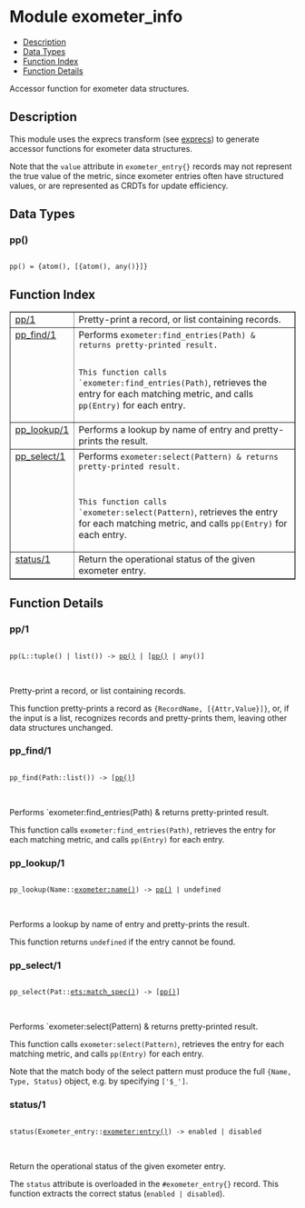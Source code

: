 

# Module exometer_info #
* [Description](#description)
* [Data Types](#types)
* [Function Index](#index)
* [Function Details](#functions)

Accessor function for exometer data structures.

<a name="description"></a>

## Description ##

This module uses the exprecs transform (see [exprecs](https://github.com/uwiger/parse_trans/tree/master/doc/exprecs.md))
to generate accessor functions for exometer data structures.

Note that the `value` attribute in `exometer_entry{}` records may not
represent the true value of the metric, since exometer entries often
have structured values, or are represented as CRDTs for update efficiency.

<a name="types"></a>

## Data Types ##




### <a name="type-pp">pp()</a> ###


<pre><code>
pp() = {atom(), [{atom(), any()}]}
</code></pre>

<a name="index"></a>

## Function Index ##


<table width="100%" border="1" cellspacing="0" cellpadding="2" summary="function index"><tr><td valign="top"><a href="#pp-1">pp/1</a></td><td>Pretty-print a record, or list containing records.</td></tr><tr><td valign="top"><a href="#pp_find-1">pp_find/1</a></td><td>Performs <code>exometer:find_entries(Path) & returns pretty-printed result.

This function calls `exometer:find_entries(Path)</code>, retrieves the entry
for each matching metric, and calls <code>pp(Entry)</code> for each entry.</td></tr><tr><td valign="top"><a href="#pp_lookup-1">pp_lookup/1</a></td><td>Performs a lookup by name of entry and pretty-prints the result.</td></tr><tr><td valign="top"><a href="#pp_select-1">pp_select/1</a></td><td>Performs <code>exometer:select(Pattern) & returns pretty-printed result.

This function calls `exometer:select(Pattern)</code>, retrieves the entry
for each matching metric, and calls <code>pp(Entry)</code> for each entry.</td></tr><tr><td valign="top"><a href="#status-1">status/1</a></td><td>Return the operational status of the given exometer entry.</td></tr></table>


<a name="functions"></a>

## Function Details ##

<a name="pp-1"></a>

### pp/1 ###

<pre><code>
pp(L::tuple() | list()) -&gt; <a href="#type-pp">pp()</a> | [<a href="#type-pp">pp()</a> | any()]
</code></pre>
<br />

Pretty-print a record, or list containing records.

This function pretty-prints a record as `{RecordName, [{Attr,Value}]}`,
or, if the input is a list, recognizes records and pretty-prints them,
leaving other data structures unchanged.

<a name="pp_find-1"></a>

### pp_find/1 ###

<pre><code>
pp_find(Path::list()) -&gt; [<a href="#type-pp">pp()</a>]
</code></pre>
<br />

Performs `exometer:find_entries(Path) & returns pretty-printed result.

This function calls `exometer:find_entries(Path)`, retrieves the entry
for each matching metric, and calls `pp(Entry)` for each entry.

<a name="pp_lookup-1"></a>

### pp_lookup/1 ###

<pre><code>
pp_lookup(Name::<a href="http://www.erlang.org/doc/man/exometer.html#type-name">exometer:name()</a>) -&gt; <a href="#type-pp">pp()</a> | undefined
</code></pre>
<br />

Performs a lookup by name of entry and pretty-prints the result.

This function returns `undefined` if the entry cannot be found.

<a name="pp_select-1"></a>

### pp_select/1 ###

<pre><code>
pp_select(Pat::<a href="http://www.erlang.org/doc/man/ets.html#type-match_spec">ets:match_spec()</a>) -&gt; [<a href="#type-pp">pp()</a>]
</code></pre>
<br />

Performs `exometer:select(Pattern) & returns pretty-printed result.

This function calls `exometer:select(Pattern)`, retrieves the entry
for each matching metric, and calls `pp(Entry)` for each entry.

Note that the match body of the select pattern must produce the full
`{Name, Type, Status}` object, e.g. by specifying `['$_']`.

<a name="status-1"></a>

### status/1 ###

<pre><code>
status(Exometer_entry::<a href="http://www.erlang.org/doc/man/exometer.html#type-entry">exometer:entry()</a>) -&gt; enabled | disabled
</code></pre>
<br />

Return the operational status of the given exometer entry.

The `status` attribute is overloaded in the `#exometer_entry{}` record.
This function extracts the correct status (`enabled | disabled`).

